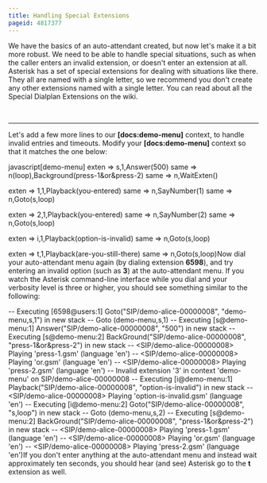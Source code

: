 ```yaml
---
title: Handling Special Extensions
pageid: 4817377
---
```


We have the basics of an auto-attendant created, but now let's make it a bit more robust. We need to be able to handle special situations, such as when the caller enters an invalid extension, or doesn't enter an extension at all. Asterisk has a set of special extensions for dealing with situations like there. They all are named with a single letter, so we recommend you don't create any other extensions named with a single letter. You can read about all the Special Dialplan Extensions on the wiki.

 



---

Let's add a few more lines to our **[docs:demo-menu]** context, to handle invalid entries and timeouts. Modify your **[docs:demo-menu]** context so that it matches the one below:

javascript[demo-menu]
exten => s,1,Answer(500)
 same => n(loop),Background(press-1&or&press-2)
 same => n,WaitExten()

exten => 1,1,Playback(you-entered)
 same => n,SayNumber(1)
 same => n,Goto(s,loop)

exten => 2,1,Playback(you-entered)
 same => n,SayNumber(2)
 same => n,Goto(s,loop)

exten => i,1,Playback(option-is-invalid)
 same => n,Goto(s,loop)

exten => t,1,Playback(are-you-still-there)
 same => n,Goto(s,loop)Now dial your auto-attendant menu again (by dialing extension **6598**), and try entering an invalid option (such as **3**) at the auto-attendant menu. If you watch the Asterisk command-line interface while you dial and your verbosity level is three or higher, you should see something similar to the following:

-- Executing [6598@users:1] Goto("SIP/demo-alice-00000008", "demo-menu,s,1") in new stack
-- Goto (demo-menu,s,1)
-- Executing [s@demo-menu:1] Answer("SIP/demo-alice-00000008", "500") in new stack
-- Executing [s@demo-menu:2] BackGround("SIP/demo-alice-00000008", "press-1&or&press-2") in new stack
-- <SIP/demo-alice-00000008> Playing 'press-1.gsm' (language 'en')
-- <SIP/demo-alice-00000008> Playing 'or.gsm' (language 'en')
-- <SIP/demo-alice-00000008> Playing 'press-2.gsm' (language 'en')
-- Invalid extension '3' in context 'demo-menu' on SIP/demo-alice-00000008
-- Executing [i@demo-menu:1] Playback("SIP/demo-alice-00000008", "option-is-invalid") in new stack
-- <SIP/demo-alice-00000008> Playing 'option-is-invalid.gsm' (language 'en')
-- Executing [i@demo-menu:2] Goto("SIP/demo-alice-00000008", "s,loop") in new stack
-- Goto (demo-menu,s,2)
-- Executing [s@demo-menu:2] BackGround("SIP/demo-alice-00000008", "press-1&or&press-2") in new stack
-- <SIP/demo-alice-00000008> Playing 'press-1.gsm' (language 'en')
-- <SIP/demo-alice-00000008> Playing 'or.gsm' (language 'en')
-- <SIP/demo-alice-00000008> Playing 'press-2.gsm' (language 'en')If you don't enter anything at the auto-attendant menu and instead wait approximately ten seconds, you should hear (and see) Asterisk go to the **t** extension as well.

